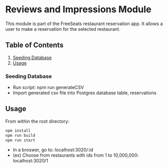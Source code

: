 # Reviews and Impressions Module

This module is part of the FreeSeats restaurant reservation app. It allows a user to make a reservation for the selected restaurant.

## Table of Contents

1. [Seeding Database](#SeedingDatabase)
1. [Usage](#Usage)

### Seeding Database
- Run script: npm run generateCSV
- Import generated csv file into Postgres database table, reservations

## Usage

From within the root directory:
```sh
npm install
npm run build
npm run start
```
- In a broswer, go to: localhost:3020/:id
- (ex) Choose from restaurants with ids from 1 to 10,000,000: localhost:3020/1
